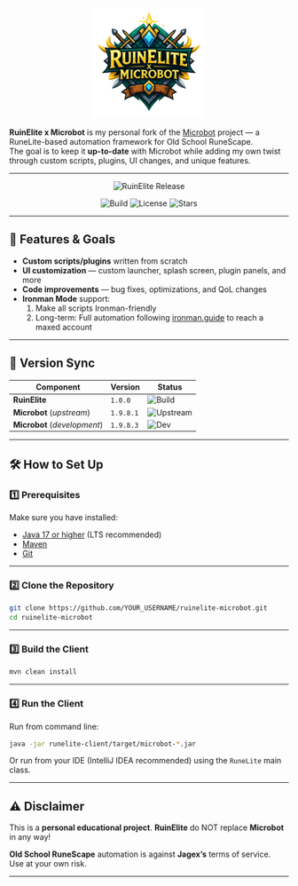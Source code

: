 <p align="center">
  <img src="banner.png" alt="RuinElite x Microbot Banner" />
</p>

<!-- TODO: Clean up / refactor -->


**RuinElite x Microbot** is my personal fork of the [Microbot](https://github.com/microbot-rs/microbot) project — a RuneLite-based automation framework for Old School RuneScape.  
The goal is to keep it **up-to-date** with Microbot while adding my own twist through custom scripts, plugins, UI changes, and unique features.

---

<div align="center">

<!-- BADGE:START -->
![RuinElite Release](https://img.shields.io/badge/RuinElite-1.9.8.1_1.0.0-blue?style=flat)
<!-- BADGE:END -->
![Build](https://img.shields.io/github/actions/workflow/status/Licentiia/ruinelite-microbot/CI.yml?branch=main&label=Build&style=flat)
![License](https://img.shields.io/github/license/Licentiia/ruinelite-microbot?style=flat)
![Stars](https://img.shields.io/github/stars/Licentiia/ruinelite-microbot?style=flat)

</div>

---

## 🚀 Features & Goals
- **Custom scripts/plugins** written from scratch
- **UI customization** — custom launcher, splash screen, plugin panels, and more
- **Code improvements** — bug fixes, optimizations, and QoL changes
- **Ironman Mode** support:
    1. Make all scripts Ironman-friendly
    2. Long-term: Full automation following [ironman.guide](https://www.ironman.guide) to reach a maxed account

---

## 📌 Version Sync
<!-- SYNC:START -->
| Component | Version | Status |
|---|---|---|
| **RuinElite** | `1.0.0` | ![Build](https://img.shields.io/github/actions/workflow/status/Licentiia/ruinelite-microbot/CI.yml?branch=main&label=Build&style=flat) |
| **Microbot** (*upstream*) | `1.9.8.1` | ![Upstream](https://img.shields.io/badge/Microbot-Synced-brightgreen?style=flat) |
| **Microbot** (*development*) | `1.9.8.3` | ![Dev](https://img.shields.io/badge/Microbot%20Dev-Synced-brightgreen?style=flat) |
<!-- SYNC:END -->

<!-- ![Build Status](https://github.com/Licentiia/ruinelite-microbot/actions/workflows/CI.yml/badge.svg?branch=main) -->

---

## 🛠 How to Set Up

### 1️⃣ Prerequisites
Make sure you have installed:
- [Java 17 or higher](https://adoptium.net/) (LTS recommended)
- [Maven](https://maven.apache.org/download.cgi)
- [Git](https://git-scm.com/)

---

### 2️⃣ Clone the Repository
```sh
git clone https://github.com/YOUR_USERNAME/ruinelite-microbot.git
cd ruinelite-microbot
```

---

### 3️⃣ Build the Client
```sh
mvn clean install
```

---

### 4️⃣ Run the Client
Run from command line:
```sh
java -jar runelite-client/target/microbot-*.jar
```

Or run from your IDE (IntelliJ IDEA recommended) using the `RuneLite` main class.

---

## ⚠️ Disclaimer
This is a **personal educational project**. **RuinElite** do NOT replace **Microbot** in any way!

**Old School RuneScape** automation is against **Jagex’s** terms of service.  
Use at your own risk.

---
